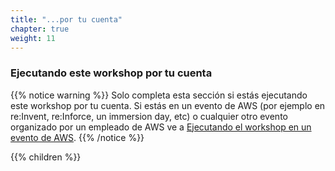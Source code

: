```yaml
---
title: "...por tu cuenta"
chapter: true
weight: 11
---
```


### Ejecutando este workshop por tu cuenta


{{% notice warning %}}
Solo completa esta sección si estás ejecutando este workshop por tu cuenta. Si estás en un evento de AWS (por ejemplo en re:Invent, re:Inforce, un immersion day, etc) o cualquier otro evento organizado por un empleado de AWS ve a [Ejecutando el workshop en un evento de AWS](../getting-started/aws-event.html).
{{% /notice %}}

{{% children %}}
